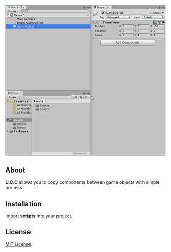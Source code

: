 <p align="center">
  <a href="#"><img src="https://github.com/iozsaygi/unity-component-copier/blob/master/media/usage-1.1.gif"/></a>
</p>

## About
**U.C.C** allows you to copy components between game objects with simple process.

## Installation
Import **[scripts](https://github.com/iozsaygi/unity-component-copier/tree/master/unity-component-copier/Assets/Scripts)** into your project.

## License
[MIT License](https://github.com/iozsaygi/unity-component-copier/blob/master/LICENSE).
